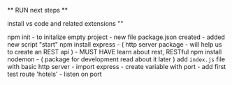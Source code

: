 ** RUN next steps **

install vs code and related extensions ""

npm init - to initalize empty project
    - new file package.json created 
    - added new script "start"
npm install express - ( http server package - will help us to create an REST api )
    - MUST HAVE learn about rest, RESTful
npm install nodemon - ( package for development read about it later )
add `index.js` file with basic http server
    - import express
    - create variable with port
    - add first test route 'hotels'
    - listen on port
